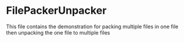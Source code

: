 # FilePackerUnpacker
This file contains the demonstration for packing multiple  files in one file then unpacking the one file to multiple files
